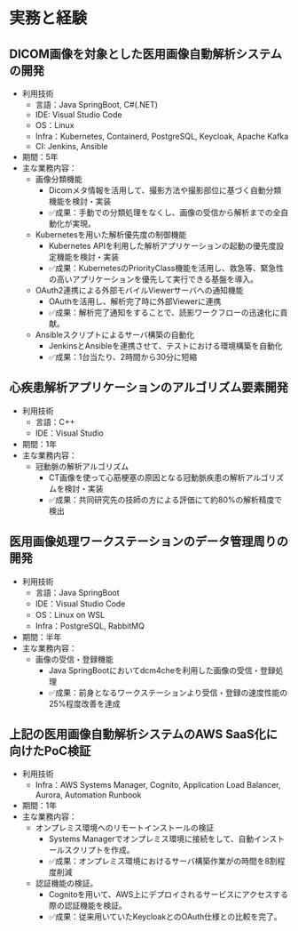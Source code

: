 # 実務と経験

## DICOM画像を対象とした医用画像自動解析システムの開発
* 利用技術
  * 言語：Java SpringBoot, C#(.NET)
  * IDE: Visual Studio Code
  * OS：Linux
  * Infra：Kubernetes, Containerd, PostgreSQL, Keycloak, Apache Kafka
  * CI: Jenkins, Ansible
* 期間：5年
* 主な業務内容：
  * 画像分類機能
    * Dicomメタ情報を活用して、撮影方法や撮影部位に基づく自動分類機能を検討・実装
    * ✅成果：手動での分類処理をなくし、画像の受信から解析までの全自動化が実現。
  * Kubernetesを用いた解析優先度の制御機能
    * Kubernetes APIを利用した解析アプリケーションの起動の優先度設定機能を検討・実装
    * ✅成果：KubernetesのPriorityClass機能を活用し、救急等、緊急性の高いアプリケーションを優先して実行できる基盤を導入。
  * OAuth2連携による外部モバイルViewerサーバへの通知機能
    * OAuthを活用し、解析完了時に外部Viewerに連携
    * ✅成果：解析完了通知をすることで、読影ワークフローの迅速化に貢献。
  * Ansibleスクリプトによるサーバ構築の自動化
    * JenkinsとAnsibleを連携させて、テストにおける環境構築を自動化
    * ✅成果：1台当たり、2時間から30分に短縮

## 心疾患解析アプリケーションのアルゴリズム要素開発
* 利用技術
  * 言語：C++
  * IDE：Visual Studio
* 期間：1年
* 主な業務内容：
  * 冠動脈の解析アルゴリズム
    * CT画像を使って心筋梗塞の原因となる冠動脈疾患の解析アルゴリズムを検討・実装
    * ✅成果：共同研究先の技師の方による評価にて約80%の解析精度で検出

## 医用画像処理ワークステーションのデータ管理周りの開発
* 利用技術
  * 言語：Java SpringBoot
  * IDE：Visual Studio Code
  * OS：Linux on WSL
  * Infra：PostgreSQL, RabbitMQ
* 期間：半年
* 主な業務内容：
  * 画像の受信・登録機能
    * Java SpringBootにおいてdcm4cheを利用した画像の受信・登録処理
    * ✅成果：前身となるワークステーションより受信・登録の速度性能の25%程度改善を達成

## 上記の医用画像自動解析システムのAWS SaaS化に向けたPoC検証
* 利用技術
  * Infra：AWS Systems Manager, Cognito, Application Load Balancer, Aurora, Automation Runbook
* 期間：1年
* 主な業務内容：
  * オンプレミス環境へのリモートインストールの検証
    * Systems Managerでオンプレミス環境に接続をして、自動インストールスクリプトを作成。
    * ✅成果：オンプレミス環境におけるサーバ構築作業がの時間を8割程度削減
  * 認証機能の検証。
    * Cognitoを用いて、AWS上にデプロイされるサービスにアクセスする際の認証機能を検証。
    * ✅成果：従来用いていたKeycloakとのOAuth仕様との比較を完了。